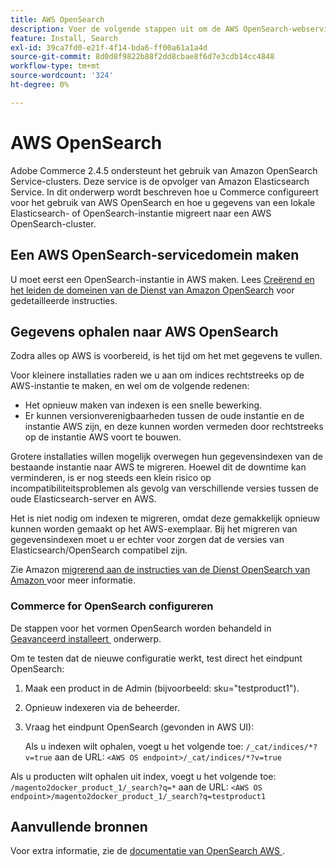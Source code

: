 ```yaml
---
title: AWS OpenSearch
description: Voer de volgende stappen uit om de AWS OpenSearch-webservice te configureren voor installaties in de vestiging van Adobe Commerce.
feature: Install, Search
exl-id: 39ca7fd0-e21f-4f14-bda6-ff00a61a1a4d
source-git-commit: 8d0d8f9822b88f2dd8cbae8f6d7e3cdb14cc4848
workflow-type: tm+mt
source-wordcount: '324'
ht-degree: 0%

---
```


# AWS OpenSearch

Adobe Commerce 2.4.5 ondersteunt het gebruik van Amazon OpenSearch Service-clusters. Deze service is de opvolger van Amazon Elasticsearch Service. In dit onderwerp wordt beschreven hoe u Commerce configureert voor het gebruik van AWS OpenSearch en hoe u gegevens van een lokale Elasticsearch- of OpenSearch-instantie migreert naar een AWS OpenSearch-cluster.

## Een AWS OpenSearch-servicedomein maken

U moet eerst een OpenSearch-instantie in AWS maken.
Lees [&#x200B; Creërend en het leiden de domeinen van de Dienst van Amazon OpenSearch &#x200B;](https://docs.aws.amazon.com/opensearch-service/latest/developerguide/createupdatedomains.html) voor gedetailleerde instructies.

## Gegevens ophalen naar AWS OpenSearch

Zodra alles op AWS is voorbereid, is het tijd om het met gegevens te vullen.

Voor kleinere installaties raden we u aan om indices rechtstreeks op de AWS-instantie te maken, en wel om de volgende redenen:

* Het opnieuw maken van indexen is een snelle bewerking.
* Er kunnen versionverenigbaarheden tussen de oude instantie en de instantie AWS zijn, en deze kunnen worden vermeden door rechtstreeks op de instantie AWS voort te bouwen.

Grotere installaties willen mogelijk overwegen hun gegevensindexen van de bestaande instantie naar AWS te migreren. Hoewel dit de downtime kan verminderen, is er nog steeds een klein risico op incompatibiliteitsproblemen als gevolg van verschillende versies tussen de oude Elasticsearch-server en AWS.

Het is niet nodig om indexen te migreren, omdat deze gemakkelijk opnieuw kunnen worden gemaakt op het AWS-exemplaar.
Bij het migreren van gegevensindexen moet u er echter voor zorgen dat de versies van Elasticsearch/OpenSearch compatibel zijn.

Zie Amazon [&#x200B; migrerend aan de instructies van de Dienst OpenSearch van Amazon &#x200B;](https://docs.aws.amazon.com/opensearch-service/latest/developerguide/migration.html) voor meer informatie.

### Commerce for OpenSearch configureren

De stappen voor het vormen OpenSearch worden behandeld in [&#x200B; Geavanceerd installeert &#x200B;](../../advanced.md) onderwerp.

Om te testen dat de nieuwe configuratie werkt, test direct het eindpunt OpenSearch:

1. Maak een product in de Admin (bijvoorbeeld: sku=&quot;testproduct1&quot;).
1. Opnieuw indexeren via de beheerder.
1. Vraag het eindpunt OpenSearch (gevonden in AWS UI):

   Als u indexen wilt ophalen, voegt u het volgende toe: `/_cat/indices/*?v=true` aan de URL:
   `<AWS OS endpoint>/_cat/indices/*?v=true`

Als u producten wilt ophalen uit index, voegt u het volgende toe: `/magento2docker_product_1/_search?q=*` aan de URL:
`<AWS OS endpoint>/magento2docker_product_1/_search?q=testproduct1`

## Aanvullende bronnen

Voor extra informatie, zie de [&#x200B; documentatie van OpenSearch AWS &#x200B;](https://docs.aws.amazon.com/opensearch-service/index.html).
